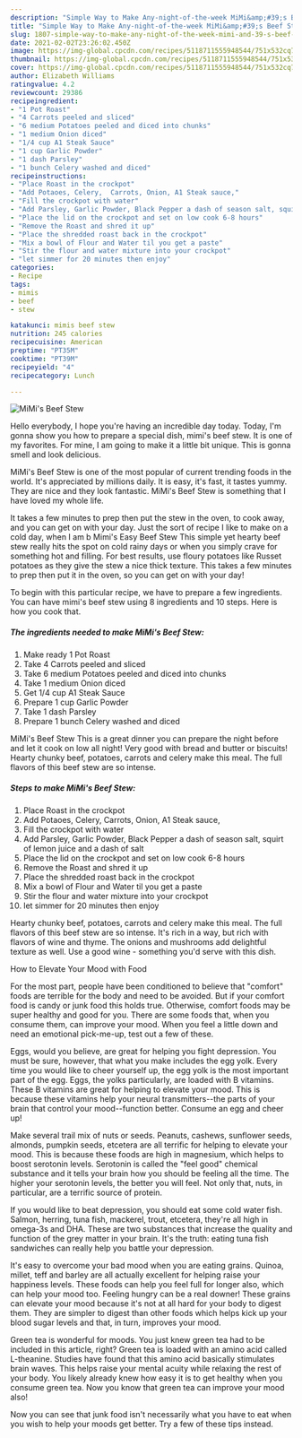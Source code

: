 ```yaml
---
description: "Simple Way to Make Any-night-of-the-week MiMi&amp;#39;s Beef Stew"
title: "Simple Way to Make Any-night-of-the-week MiMi&amp;#39;s Beef Stew"
slug: 1807-simple-way-to-make-any-night-of-the-week-mimi-and-39-s-beef-stew
date: 2021-02-02T23:26:02.450Z
image: https://img-global.cpcdn.com/recipes/5118711555948544/751x532cq70/mimis-beef-stew-recipe-main-photo.jpg
thumbnail: https://img-global.cpcdn.com/recipes/5118711555948544/751x532cq70/mimis-beef-stew-recipe-main-photo.jpg
cover: https://img-global.cpcdn.com/recipes/5118711555948544/751x532cq70/mimis-beef-stew-recipe-main-photo.jpg
author: Elizabeth Williams
ratingvalue: 4.2
reviewcount: 29386
recipeingredient:
- "1 Pot Roast"
- "4 Carrots peeled and sliced"
- "6 medium Potatoes peeled and diced into chunks"
- "1 medium Onion diced"
- "1/4 cup A1 Steak Sauce"
- "1 cup Garlic Powder"
- "1 dash Parsley"
- "1 bunch Celery washed and diced"
recipeinstructions:
- "Place Roast in the crockpot"
- "Add Potaoes, Celery,  Carrots, Onion, A1 Steak sauce,"
- "Fill the crockpot with water"
- "Add Parsley, Garlic Powder, Black Pepper a dash of season salt, squirt of lemon juice and a dash of salt"
- "Place the lid on the crockpot and set on low cook 6-8 hours"
- "Remove the Roast and shred it up"
- "Place the shredded roast back in the crockpot"
- "Mix a bowl of Flour and Water til you get a paste"
- "Stir the flour and water mixture into your crockpot"
- "let simmer for 20 minutes then enjoy"
categories:
- Recipe
tags:
- mimis
- beef
- stew

katakunci: mimis beef stew 
nutrition: 245 calories
recipecuisine: American
preptime: "PT35M"
cooktime: "PT39M"
recipeyield: "4"
recipecategory: Lunch

---
```



![MiMi&#39;s Beef Stew](https://img-global.cpcdn.com/recipes/5118711555948544/751x532cq70/mimis-beef-stew-recipe-main-photo.jpg)

Hello everybody, I hope you're having an incredible day today. Today, I'm gonna show you how to prepare a special dish, mimi&#39;s beef stew. It is one of my favorites. For mine, I am going to make it a little bit unique. This is gonna smell and look delicious.

MiMi&#39;s Beef Stew is one of the most popular of current trending foods in the world. It's appreciated by millions daily. It is easy, it's fast, it tastes yummy. They are nice and they look fantastic. MiMi&#39;s Beef Stew is something that I have loved my whole life.

It takes a few minutes to prep then put the stew in the oven, to cook away, and you can get on with your day. Just the sort of recipe I like to make on a cold day, when I am b Mimi&#39;s Easy Beef Stew This simple yet hearty beef stew really hits the spot on cold rainy days or when you simply crave for something hot and filling. For best results, use floury potatoes like Russet potatoes as they give the stew a nice thick texture. This takes a few minutes to prep then put it in the oven, so you can get on with your day!


To begin with this particular recipe, we have to prepare a few ingredients. You can have mimi&#39;s beef stew using 8 ingredients and 10 steps. Here is how you cook that.

<!--inarticleads1-->

##### The ingredients needed to make MiMi&#39;s Beef Stew:

1. Make ready 1 Pot Roast
1. Take 4 Carrots peeled and sliced
1. Take 6 medium Potatoes peeled and diced into chunks
1. Take 1 medium Onion diced
1. Get 1/4 cup A1 Steak Sauce
1. Prepare 1 cup Garlic Powder
1. Take 1 dash Parsley
1. Prepare 1 bunch Celery washed and diced


MiMi&#39;s Beef Stew This is a great dinner you can prepare the night before and let it cook on low all night! Very good with bread and butter or biscuits! Hearty chunky beef, potatoes, carrots and celery make this meal. The full flavors of this beef stew are so intense. 

<!--inarticleads2-->

##### Steps to make MiMi&#39;s Beef Stew:

1. Place Roast in the crockpot
1. Add Potaoes, Celery,  Carrots, Onion, A1 Steak sauce,
1. Fill the crockpot with water
1. Add Parsley, Garlic Powder, Black Pepper a dash of season salt, squirt of lemon juice and a dash of salt
1. Place the lid on the crockpot and set on low cook 6-8 hours
1. Remove the Roast and shred it up
1. Place the shredded roast back in the crockpot
1. Mix a bowl of Flour and Water til you get a paste
1. Stir the flour and water mixture into your crockpot
1. let simmer for 20 minutes then enjoy


Hearty chunky beef, potatoes, carrots and celery make this meal. The full flavors of this beef stew are so intense. It&#39;s rich in a way, but rich with flavors of wine and thyme. The onions and mushrooms add delightful texture as well. Use a good wine - something you&#39;d serve with this dish. 

How to Elevate Your Mood with Food


For the most part, people have been conditioned to believe that "comfort" foods are terrible for the body and need to be avoided. But if your comfort food is candy or junk food this holds true. Otherwise, comfort foods may be super healthy and good for you. There are some foods that, when you consume them, can improve your mood. When you feel a little down and need an emotional pick-me-up, test out a few of these.

Eggs, would you believe, are great for helping you fight depression. You must be sure, however, that what you make includes the egg yolk. Every time you would like to cheer yourself up, the egg yolk is the most important part of the egg. Eggs, the yolks particularly, are loaded with B vitamins. These B vitamins are great for helping to elevate your mood. This is because these vitamins help your neural transmitters--the parts of your brain that control your mood--function better. Consume an egg and cheer up!

Make several trail mix of nuts or seeds. Peanuts, cashews, sunflower seeds, almonds, pumpkin seeds, etcetera are all terrific for helping to elevate your mood. This is because these foods are high in magnesium, which helps to boost serotonin levels. Serotonin is called the "feel good" chemical substance and it tells your brain how you should be feeling all the time. The higher your serotonin levels, the better you will feel. Not only that, nuts, in particular, are a terrific source of protein.

If you would like to beat depression, you should eat some cold water fish. Salmon, herring, tuna fish, mackerel, trout, etcetera, they're all high in omega-3s and DHA. These are two substances that increase the quality and function of the grey matter in your brain. It's the truth: eating tuna fish sandwiches can really help you battle your depression. 

It's easy to overcome your bad mood when you are eating grains. Quinoa, millet, teff and barley are all actually excellent for helping raise your happiness levels. These foods can help you feel full for longer also, which can help your mood too. Feeling hungry can be a real downer! These grains can elevate your mood because it's not at all hard for your body to digest them. They are simpler to digest than other foods which helps kick up your blood sugar levels and that, in turn, improves your mood.

Green tea is wonderful for moods. You just knew green tea had to be included in this article, right? Green tea is loaded with an amino acid called L-theanine. Studies have found that this amino acid basically stimulates brain waves. This helps raise your mental acuity while relaxing the rest of your body. You likely already knew how easy it is to get healthy when you consume green tea. Now you know that green tea can improve your mood also!

Now you can see that junk food isn't necessarily what you have to eat when you wish to help your moods get better. Try  a few  of  these  tips  instead.

